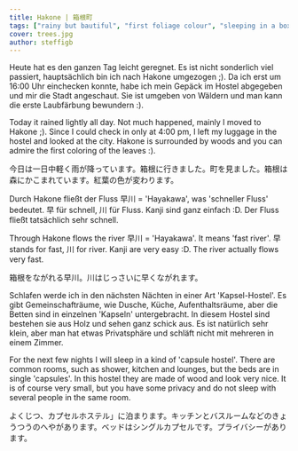 ```yaml
---
title: Hakone | 箱根町
tags: ["rainy but bautiful", "first foliage colour", "sleeping in a box"]
cover: trees.jpg
author: steffigb
---
```


<re-img src="trees.jpg" title="First foliage colour"></re-img>

Heute hat es den ganzen Tag leicht geregnet. Es ist nicht sonderlich viel passiert, hauptsächlich bin ich nach Hakone umgezogen ;). Da ich erst um 16:00 Uhr einchecken konnte, habe ich mein Gepäck im Hostel abgegeben und mir die Stadt angeschaut. Sie ist umgeben von Wäldern und man kann die erste Laubfärbung bewundern :). 

Today it rained lightly all day. Not much happened, mainly I moved to Hakone ;). Since I could check in only at 4:00 pm, I left my luggage in the hostel and looked at the city. Hakone is surrounded by woods and you can admire the first coloring of the leaves :).

今日は一日中軽く雨が降っています。箱根に行きました。町を見ました。箱根は森にかこまれています。紅葉の色が変わります。

<re-img src="kawa.jpg" title="Hayakawa | 早川"></re-img>

Durch Hakone fließt der Fluss 早川 = 'Hayakawa', was 'schneller Fluss' bedeutet. 早 für schnell,
川 für Fluss. Kanji sind ganz einfach :D. Der Fluss fließt tatsächlich sehr schnell.

Through Hakone flows the river 早川 = 'Hayakawa'. It means 'fast river'. 早 stands for fast,
川 for river. Kanji are very easy :D. The river actually flows very fast.

箱根をながれる早川。川はじっさいに早くながれます。

<re-img src="beds.jpg" title="Sleeping in a box"></re-img>

Schlafen werde ich in den nächsten Nächten in einer Art 'Kapsel-Hostel'. Es gibt Gemeinschafträume, wie Dusche, Küche, Aufenthaltsräume, aber die Betten sind in einzelnen 'Kapseln' untergebracht. In diesem Hostel sind bestehen sie aus Holz und sehen ganz schick aus. Es ist natürlich sehr klein, aber man hat etwas Privatsphäre und schläft nicht mit mehreren in einem Zimmer. 

For the next few nights I will sleep in a kind of 'capsule hostel'. There are common rooms, such as shower, kitchen and lounges, but the beds are in single 'capsules'. In this hostel they are made of wood and look very nice. It is of course very small, but you have some privacy and do not sleep with several people in the same room.

よくじつ、カプセルホステル」に泊まります。キッチンとバスルームなどのきょうつうのへやがあります。ベッドはシングルカプセルです。プライバシーがあります。





